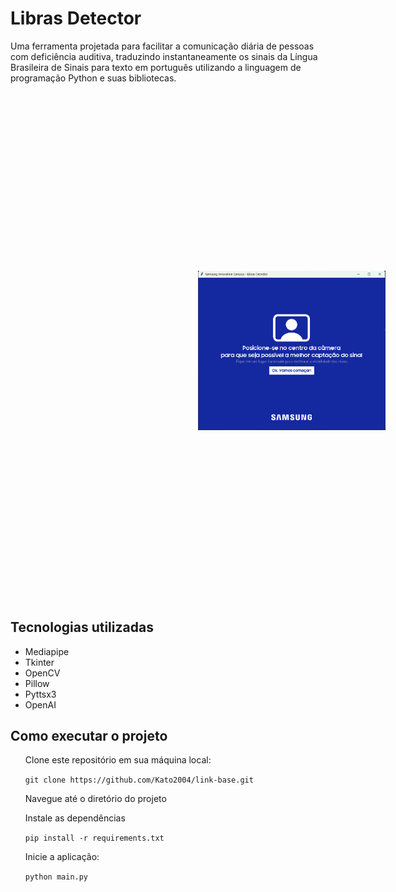 <h1>Libras Detector</h1>

<p>
  Uma ferramenta projetada para facilitar a comunicação diária de pessoas com deficiência auditiva,
  traduzindo instantaneamente os sinais da Língua Brasileira de Sinais para texto em português utilizando 
  a linguagem de programação Python e suas bibliotecas.
</p>

<div align="center" style="margin:300px;">
  <img
    src="./img/tela-inicial.png"
    width="500px"
    alt="Tela de Início"
    title="Tela de Início"
    style="display: inline-block; margin: 0 auto; max-width: 300px">
</div>

<div>
  <h2>Tecnologias utilizadas</h2>
  <ul>
    <li>
      Mediapipe
    </li>
    <li>
      Tkinter
    </li>
    <li>
      OpenCV
    </li>
    <li>
      Pillow
    </li>
    <li>
      Pyttsx3
    </li>
    <li>
      OpenAI
    </li>
  </ul>
</div>

<div>
  <h2>Como executar o projeto</h2>
  <ul style="list-style:none;">
    <li>
      <p>Clone este repositório em sua máquina local:</p>
      <code>git clone https://github.com/Kato2004/link-base.git</code>
    </li>
    <li>
      <p>Navegue até o diretório do projeto</p>
    </li>
    <li>
      <p>Instale as dependências</p>
      <code>pip install -r requirements.txt</code>
    </li>
    <li>
      <p>Inicie a aplicação:</p>
      <code>python main.py</code>
    </li>
  </ul>
</div>

